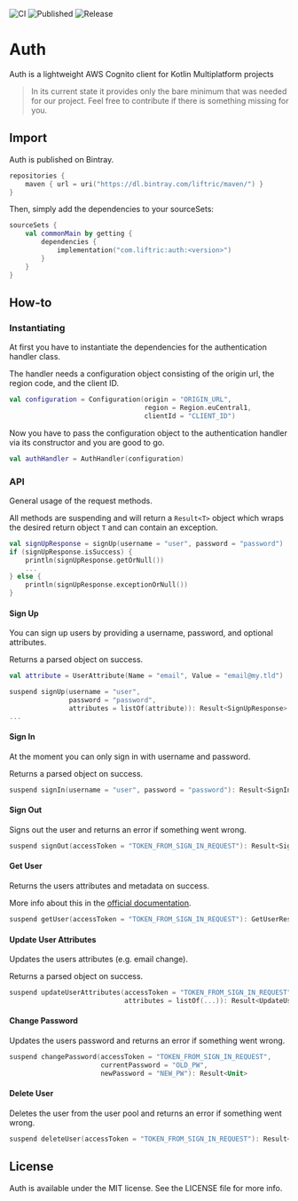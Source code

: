![CI](https://github.com/Liftric/auth/workflows/CI/badge.svg) ![Published](https://github.com/Liftric/auth/workflows/Publish%20to%20Bintray/badge.svg) ![Release](https://img.shields.io/github/v/release/liftric/auth?label=release)

# Auth

Auth is a lightweight AWS Cognito client for Kotlin Multiplatform projects

> In its current state it provides only the bare minimum that was needed for our project. Feel free to contribute if there is something missing for you.

## Import

Auth is published on Bintray.

```kotlin
repositories {
    maven { url = uri("https://dl.bintray.com/liftric/maven/") }
}
```

Then, simply add the dependencies to your sourceSets:

```kotlin
sourceSets {
    val commonMain by getting {
        dependencies {
            implementation("com.liftric:auth:<version>")
        }
    }
}
```

## How-to

### Instantiating

At first you have to instantiate the dependencies for the authentication handler class.

The handler needs a configuration object consisting of the origin url, the region code, and the client ID.

```kotlin
val configuration = Configuration(origin = "ORIGIN_URL",  
                                  region = Region.euCentral1,
                                  clientId = "CLIENT_ID") 
```

Now you have to pass the configuration object to the authentication handler via its constructor and you are good to go.

```kotlin
val authHandler = AuthHandler(configuration) 
```

### API

General usage of the request methods.

All methods are suspending and will return a `Result<T>` object which wraps the desired return object `T` and can contain an exception.

```kotlin
val signUpResponse = signUp(username = "user", password = "password")
if (signUpResponse.isSuccess) {
    println(signUpResponse.getOrNull())
    ...
} else {
    println(signUpResponse.exceptionOrNull())
}
```

#### Sign Up

You can  sign up users by providing a username, password, and optional attributes.

Returns a parsed object on success. 

```kotlin
val attribute = UserAttribute(Name = "email", Value = "email@my.tld")

suspend signUp(username = "user",
               password = "password",
               attributes = listOf(attribute)): Result<SignUpResponse>
...
```

#### Sign In

At the moment you can only sign in with username and password.

Returns a parsed object on success.

```kotlin
suspend signIn(username = "user", password = "password"): Result<SignInResponse>
```

#### Sign Out

Signs out the user and returns an error if something went wrong.

```kotlin
suspend signOut(accessToken = "TOKEN_FROM_SIGN_IN_REQUEST"): Result<SignOutResponse>
```

#### Get User

Returns the users attributes and metadata on success.

More info about this in the [official documentation](https://docs.aws.amazon.com/cognito-user-identity-pools/latest/APIReference/API_GetUser.html).

```kotlin
suspend getUser(accessToken = "TOKEN_FROM_SIGN_IN_REQUEST"): GetUserResponse
```

#### Update User Attributes

Updates the users attributes (e.g. email change).

Returns a parsed object on success.

```kotlin
suspend updateUserAttributes(accessToken = "TOKEN_FROM_SIGN_IN_REQUEST",
                             attributes = listOf(...)): Result<UpdateUserAttributesResponse>
```

#### Change Password

Updates the users password and returns an error if something went wrong.

```kotlin
suspend changePassword(accessToken = "TOKEN_FROM_SIGN_IN_REQUEST",
                       currentPassword = "OLD_PW",
                       newPassword = "NEW_PW"): Result<Unit>
```

#### Delete User

Deletes the user from the user pool and returns an error if something went wrong.

```kotlin
suspend deleteUser(accessToken = "TOKEN_FROM_SIGN_IN_REQUEST"): Result<Unit>
```

## License

Auth is available under the MIT license. See the LICENSE file for more info.
